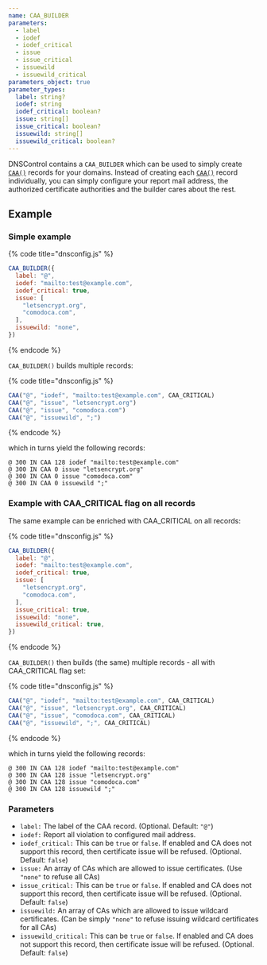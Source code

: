 ```yaml
---
name: CAA_BUILDER
parameters:
  - label
  - iodef
  - iodef_critical
  - issue
  - issue_critical
  - issuewild
  - issuewild_critical
parameters_object: true
parameter_types:
  label: string?
  iodef: string
  iodef_critical: boolean?
  issue: string[]
  issue_critical: boolean?
  issuewild: string[]
  issuewild_critical: boolean?
---
```


DNSControl contains a `CAA_BUILDER` which can be used to simply create
[`CAA()`](../domain-modifiers/CAA.md) records for your domains. Instead of creating each [`CAA()`](../domain-modifiers/CAA.md) record
individually, you can simply configure your report mail address, the
authorized certificate authorities and the builder cares about the rest.

## Example

### Simple example

{% code title="dnsconfig.js" %}
```javascript
CAA_BUILDER({
  label: "@",
  iodef: "mailto:test@example.com",
  iodef_critical: true,
  issue: [
    "letsencrypt.org",
    "comodoca.com",
  ],
  issuewild: "none",
})
```
{% endcode %}

`CAA_BUILDER()` builds multiple records:

{% code title="dnsconfig.js" %}
```javascript
CAA("@", "iodef", "mailto:test@example.com", CAA_CRITICAL)
CAA("@", "issue", "letsencrypt.org")
CAA("@", "issue", "comodoca.com")
CAA("@", "issuewild", ";")
```
{% endcode %}

which in turns yield the following records:

```text
@ 300 IN CAA 128 iodef "mailto:test@example.com"
@ 300 IN CAA 0 issue "letsencrypt.org"
@ 300 IN CAA 0 issue "comodoca.com"
@ 300 IN CAA 0 issuewild ";"
```

### Example with CAA_CRITICAL flag on all records

The same example can be enriched with CAA_CRITICAL on all records:

{% code title="dnsconfig.js" %}
```javascript
CAA_BUILDER({
  label: "@",
  iodef: "mailto:test@example.com",
  iodef_critical: true,
  issue: [
    "letsencrypt.org",
    "comodoca.com",
  ],
  issue_critical: true,
  issuewild: "none",
  issuewild_critical: true,
})
```
{% endcode %}

`CAA_BUILDER()` then builds (the same) multiple records - all with CAA_CRITICAL flag set:

{% code title="dnsconfig.js" %}
```javascript
CAA("@", "iodef", "mailto:test@example.com", CAA_CRITICAL)
CAA("@", "issue", "letsencrypt.org", CAA_CRITICAL)
CAA("@", "issue", "comodoca.com", CAA_CRITICAL)
CAA("@", "issuewild", ";", CAA_CRITICAL)
```
{% endcode %}

which in turns yield the following records:

```text
@ 300 IN CAA 128 iodef "mailto:test@example.com"
@ 300 IN CAA 128 issue "letsencrypt.org"
@ 300 IN CAA 128 issue "comodoca.com"
@ 300 IN CAA 128 issuewild ";"
```


### Parameters

* `label:` The label of the CAA record. (Optional. Default: `"@"`)
* `iodef:` Report all violation to configured mail address.
* `iodef_critical:` This can be `true` or `false`. If enabled and CA does not support this record, then certificate issue will be refused. (Optional. Default: `false`)
* `issue:` An array of CAs which are allowed to issue certificates. (Use `"none"` to refuse all CAs)
* `issue_critical:` This can be `true` or `false`. If enabled and CA does not support this record, then certificate issue will be refused. (Optional. Default: `false`)
* `issuewild:` An array of CAs which are allowed to issue wildcard certificates. (Can be simply `"none"` to refuse issuing wildcard certificates for all CAs)
* `issuewild_critical:` This can be `true` or `false`. If enabled and CA does not support this record, then certificate issue will be refused. (Optional. Default: `false`)

